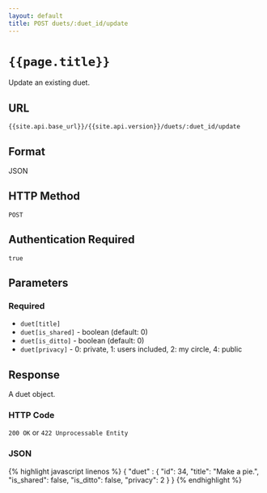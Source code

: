 ```yaml
---
layout: default
title: POST duets/:duet_id/update
---
```

# `{{page.title}}`

Update an existing duet.

## URL

`{{site.api.base_url}}/{{site.api.version}}/duets/:duet_id/update`

## Format

JSON

## HTTP Method

`POST`

## Authentication Required

`true`

## Parameters

### Required

* `duet[title]`
* `duet[is_shared]` - boolean (default: 0)
* `duet[is_ditto]` - boolean (default: 0)
* `duet[privacy]` - 0: private, 1: users included, 2: my circle, 4: public

## Response

A duet object.

### HTTP Code

`200 OK` or `422 Unprocessable Entity`

### JSON

{% highlight javascript linenos %}
{
    "duet" : {
      "id": 34,
      "title": "Make a pie.",
      "is_shared": false,
      "is_ditto": false,
      "privacy": 2
    }
}
{% endhighlight %}